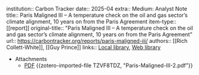 institution:: Carbon Tracker
date:: 2025-04
extra:: Medium: Analyst Note
title:: Paris Maligned III –  A temperature check on the oil and gas sector’s climate alignment, 10 years on from the Paris Agreement
item-type:: [[report]]
original-title:: "Paris Maligned III –  A temperature check on the oil and gas sector’s climate alignment, 10 years on from the Paris Agreement"
url:: https://carbontracker.org/reports/paris-maligned-iii/
authors:: [[Rich Collett-White]], [[Guy Prince]]
links:: [Local library](zotero://select/library/items/NG73NQLW), [Web library](https://www.zotero.org/users/46463/items/NG73NQLW)

- Attachments
	- [PDF](zotero://select/library/items/TZVF8TDZ) {{zotero-imported-file TZVF8TDZ, "Paris-Maligned-III-2.pdf"}}